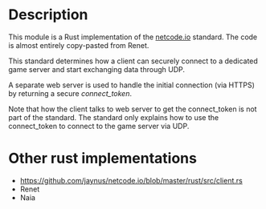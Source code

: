# Description

This module is a Rust implementation of the [netcode.io](https://github.com/networkprotocol/netcode/blob/master/STANDARD.md) standard.
The code is almost entirely copy-pasted from Renet.

This standard determines how a client can securely connect to a dedicated game server and start exchanging data through UDP.

A separate web server is used to handle the initial connection (via HTTPS) by returning a secure <i>connect_token</i>.

Note that how the client talks to web server to get the connect_token is not part of the standard.
The standard only explains how to use the connect_token to connect to the game server via UDP.


# Other rust implementations

- https://github.com/jaynus/netcode.io/blob/master/rust/src/client.rs
- Renet
- Naia

